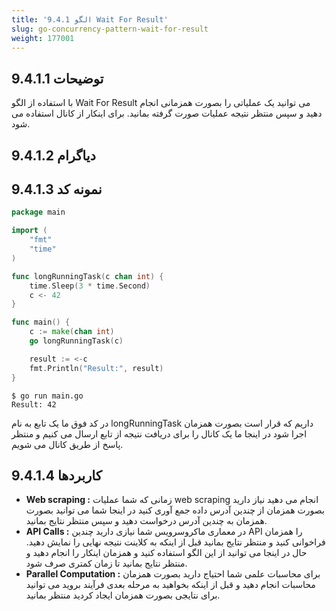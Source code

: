 ```yaml
---
title: '9.4.1 الگو Wait For Result'
slug: go-concurrency-pattern-wait-for-result
weight: 177001
---
```


## 9.4.1.1 توضیحات

با استفاده از الگو Wait For Result می توانید یک عملیاتی را بصورت همزمانی انجام دهید و سپس منتظر نتیجه عملیات صورت گرفته بمانید. برای اینکار از کانال استفاده می شود.

## 9.4.1.2 دیاگرام


## 9.4.1.3 نمونه کد

```go
package main

import (
	"fmt"
	"time"
)

func longRunningTask(c chan int) {
	time.Sleep(3 * time.Second)
	c <- 42
}

func main() {
	c := make(chan int)
	go longRunningTask(c)

	result := <-c
	fmt.Println("Result:", result)
}
```

```shell
$ go run main.go
Result: 42
```

در کد فوق ما یک تابع به نام longRunningTask داریم که قرار است بصورت همزمان اجرا شود در اینجا ما یک کانال را برای دریافت نتیجه از تابع ارسال می کنیم و منتظر پاسخ از طریق کانال می شویم.


## 9.4.1.4 کاربردها

- **Web scraping :** زمانی که شما عملیات web scraping انجام می دهید نیاز دارید بصورت همزمان از چندین آدرس داده جمع آوری کنید در اینجا شما می توانید بصورت همزمان به چندین آدرس درخواست دهید و سپس منتظر نتایج بمانید.
- **API Calls :** در معماری ماکروسرویس شما نیازی دارید چندین API را همزمان فراخوانی کنید و منتظر نتایج بمانید قبل از اینکه به کلاینت نتیجه نهایی را نمایش دهید. حال در اینجا می توانید از این الگو استفاده کنید و همزمان اینکار را انجام دهید و منتظر نتایج بمانید تا زمان کمتری صرف شود.
- **Parallel Computation :** برای محاسبات علمی شما احتیاج دارید بصورت همزمان محاسبات انجام دهید و قبل از اینکه بخواهید به مرحله بعدی فرآیند بروید می توانید برای نتایجی بصورت همزمان ایجاد کردید منتظر بمانید.
